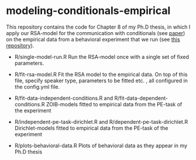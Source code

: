 # modeling-conditionals-empirical

This repository contains the code for Chapter 8 of my Ph.D thesis, in which
I apply our RSA-model for the communication with conditionals (see [paper](https://semprag.org/index.php/sp/article/view/sp.15.13/3055)) on the empirical data from a behavioral experiment that we run (see [this repository](https://github.com/brittaGrusdt/communicating-uncertain-beliefs-conditionals)).



- R/single-model-run.R
Run the RSA-model once with a single set of fixed parameters.


- R/fit-rsa-model.R
Fit the RSA model to the empirical data. On top of this file, specify speaker type, parameters to be fitted etc. , all configured in the config.yml file.

- R/fit-data-independent-conditions.R and R/fit-data-dependent-conditions.R
ZOIB-models fitted to empirical data from the PE-task of the experiment


- R/independent-pe-task-dirichlet.R and R/dependent-pe-task-dirichlet.R
Dirichlet-models fitted to empirical data from the PE-task of the experiment


- R/plots-behavioral-data.R
Plots of behavioral data as they appear in my Ph.D thesis
